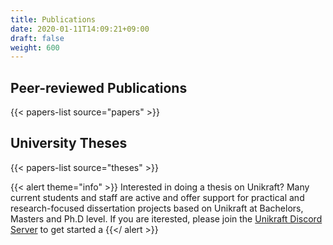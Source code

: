 ```yaml
---
title: Publications
date: 2020-01-11T14:09:21+09:00
draft: false
weight: 600
---
```


## Peer-reviewed Publications

{{< papers-list source="papers" >}}

## University Theses

{{< papers-list source="theses" >}}

{{< alert theme="info" >}}
Interested in doing a thesis on Unikraft?  Many current students and staff are
active and offer support for practical and research-focused dissertation
projects based on Unikraft at Bachelors, Masters and Ph.D level.  If you are
iterested, please join the [Unikraft Discord Server](#) to get started a
{{</ alert >}}
